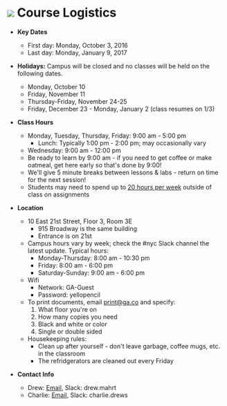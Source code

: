 # ![](https://ga-dash.s3.amazonaws.com/production/assets/logo-9f88ae6c9c3871690e33280fcf557f33.png) Course Logistics

- **Key Dates**
  - First day: Monday, October 3, 2016
  - Last day: Monday, January 9, 2017


- **Holidays:** Campus will be closed and no classes will be held on the following dates.
  - Monday, October 10
  - Friday, November 11
  - Thursday-Friday, November 24-25
  - Friday, December 23 - Monday, January 2 (class resumes on 1/3)


- **Class Hours**
  - Monday, Tuesday, Thursday, Friday: 9:00 am - 5:00 pm
    - Lunch: Typically 1:00 pm - 2:00 pm; may occasionally vary
  - Wednesday: 9:00 am - 12:00 pm
  - Be ready to learn by 9:00 am - if you need to get coffee or make oatmeal, get here early so that's done by 9:00!
  - We'll give 5 minute breaks between lessons & labs - return on time for the next session!
  - Students may need to spend up to [20 hours per week](https://ga-core.s3.amazonaws.com/cms/files/files/000/004/365/original/GA_Catalog-NYC_v1v6_20160910_bvm.pdf#page=19) outside of class on assignments


- **Location**
  - 10 East 21st Street, Floor 3, Room 3E
    - 915 Broadway is the same building
    - Entrance is on 21st
  - Campus hours vary by week; check the #nyc Slack channel the latest update. Typical hours:
    - Monday-Thursday: 8:00 am - 10:30 pm
    - Friday: 8:00 am - 6:00 pm
    - Saturday-Sunday: 9:00 am - 6:00 pm
  - Wifi
    - Network: GA-Guest
    - Password: yellopencil
  - To print documents, email [print@ga.co](mailto:print@ga.co) and specify:
    1. What floor you're on
    1. How many copies you need
    1. Black and white or color
    1. Single or double sided
  - Housekeeping rules:
    - Clean up after yourself - don't leave garbage, coffee mugs, etc. in the classroom
    - The refridgerators are cleaned out every Friday


- **Contact Info**
  - Drew: [Email](mailto:drew.mahrt@generalassemb.ly), Slack: drew.mahrt
  - Charlie: [Email](mailto:charles.drews@generalassemb.ly), Slack: charlie.drews
